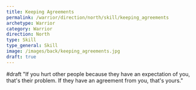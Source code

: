```yaml
---
title: Keeping Agreements
permalink: /warrior/direction/north/skill/keeping_agreements
archetype: Warrior
category: Warrior
direction: North
type: Skill
type_general: Skill
image: /images/back/keeping_agreements.jpg
draft: true
---
```

#draft "If you hurt other people because they have an expectation of you, that's their problem. If they have an agreement from you, that's yours."
